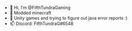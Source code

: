 - 👋 Hi, I’m @FifthTundraGaming
- 👀 Modded minecraft
- 🌱 Unity games and trying to figure out java error reports :)
- 📫 Discord: FifthTundraG#6548

<!---
FifthTundraGaming/FifthTundraGaming is a ✨ special ✨ repository because its `README.md` (this file) appears on your GitHub profile.
You can click the Preview link to take a look at your changes.
--->
